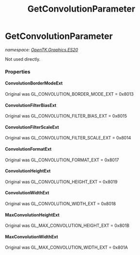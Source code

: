 ﻿---
title: GetConvolutionParameter
---

# GetConvolutionParameter
_namespace: [OpenTK.Graphics.ES20](N-OpenTK.Graphics.ES20.html)_

Not used directly.



### Properties

#### ConvolutionBorderModeExt
Original was GL_CONVOLUTION_BORDER_MODE_EXT = 0x8013
#### ConvolutionFilterBiasExt
Original was GL_CONVOLUTION_FILTER_BIAS_EXT = 0x8015
#### ConvolutionFilterScaleExt
Original was GL_CONVOLUTION_FILTER_SCALE_EXT = 0x8014
#### ConvolutionFormatExt
Original was GL_CONVOLUTION_FORMAT_EXT = 0x8017
#### ConvolutionHeightExt
Original was GL_CONVOLUTION_HEIGHT_EXT = 0x8019
#### ConvolutionWidthExt
Original was GL_CONVOLUTION_WIDTH_EXT = 0x8018
#### MaxConvolutionHeightExt
Original was GL_MAX_CONVOLUTION_HEIGHT_EXT = 0x801B
#### MaxConvolutionWidthExt
Original was GL_MAX_CONVOLUTION_WIDTH_EXT = 0x801A

